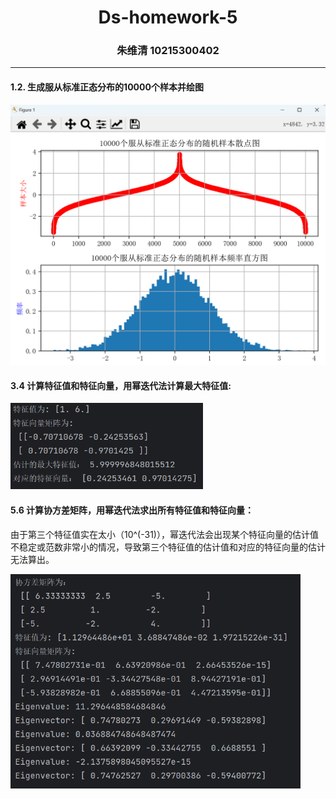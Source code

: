 <h1>
    <center>
        Ds-homework-5
</h1>

<h3>
    <center>
        朱维清 10215300402
</h3>

---

#### 1.2. 生成服从标准正态分布的10000个样本并绘图

<img src="image/ds-homework-5/image-20231017230923017.png" alt="image-20231017230923017" style="zoom: 50%;" />

#### 3.4 计算特征值和特征向量，用幂迭代法计算最大特征值:

<img src="image/ds-homework-5/image-20231017231029896.png" alt="image-20231017231029896" style="zoom:67%;" />

#### 5.6 计算协方差矩阵，用幂迭代法求出所有特征值和特征向量：

​		由于第三个特征值实在太小（10^(-31)），幂迭代法会出现某个特征向量的估计值不稳定或范数非常小的情况，导致第三个特征值的估计值和对应的特征向量的估计无法算出。

<img src="image/ds-homework-5/image-20231017231119858.png" alt="image-20231017231119858" style="zoom:67%;" />